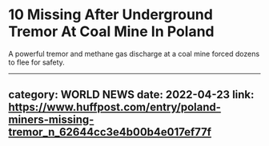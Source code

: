 # 10 Missing After Underground Tremor At Coal Mine In Poland

A powerful tremor and methane gas discharge at a coal mine forced dozens to flee for safety.

---
category: WORLD NEWS
date: 2022-04-23
link: https://www.huffpost.com/entry/poland-miners-missing-tremor_n_62644cc3e4b00b4e017ef77f
---
